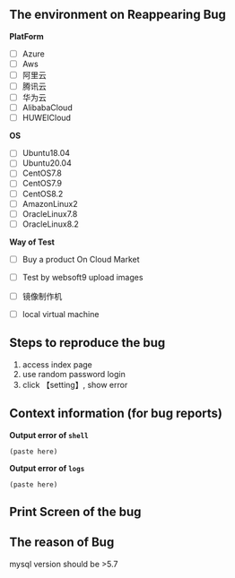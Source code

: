 ## The environment on Reappearing Bug

**PlatForm**

- [ ] Azure
- [ ] Aws
- [ ] 阿里云
- [ ] 腾讯云
- [ ] 华为云
- [ ] AlibabaCloud
- [ ] HUWEICloud

**OS**

- [ ] Ubuntu18.04
- [ ] Ubuntu20.04
- [ ] CentOS7.8
- [ ] CentOS7.9
- [ ] CentOS8.2
- [ ] AmazonLinux2
- [ ] OracleLinux7.8
- [ ] OracleLinux8.2

**Way of Test**

- [ ] Buy a product On Cloud Market
- [ ] Test by websoft9 upload images
- [ ] 镜像制作机
- [ ] local virtual machine


## Steps to reproduce the bug

1. access index page 
2. use random password login
3. click 【setting】, show error


## Context information (for bug reports)

**Output error of `shell`**
```
(paste here)
```
**Output error of `logs`**
```
(paste here)
```

## Print Screen of the bug

## The reason of Bug

mysql version should be >5.7 

